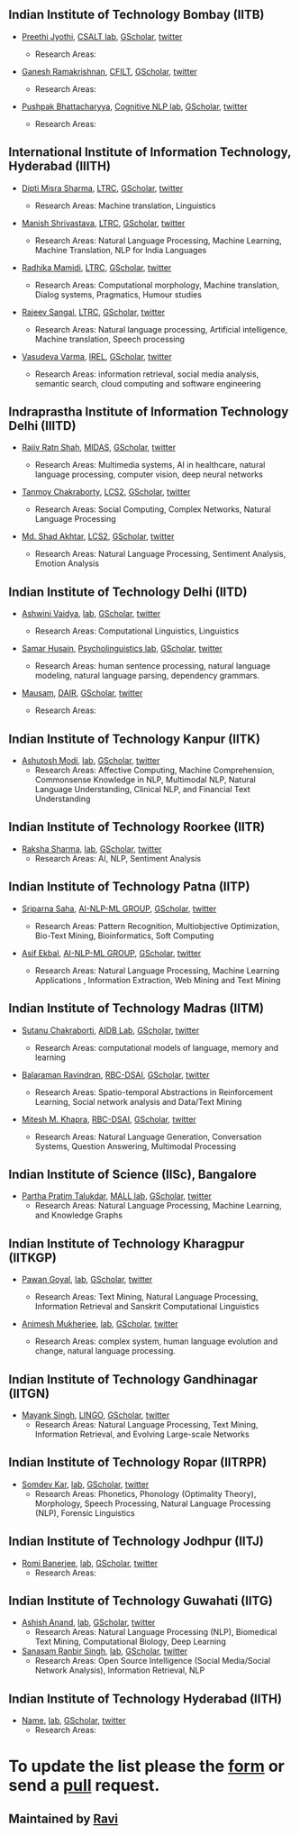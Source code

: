 ## Indian Institute of Technology Bombay (IITB)

* [Preethi Jyothi](https://www.cse.iitb.ac.in/~pjyothi/), [CSALT lab](https://www.cse.iitb.ac.in/~pjyothi/csalt/), [GScholar](https://scholar.google.com/citations?user=QN_uhu8AAAAJ&hl=en), [twitter]()
  * Research Areas: 

* [Ganesh Ramakrishnan](https://www.cse.iitb.ac.in/~ganesh/), [CFILT](http://www.cfilt.iitb.ac.in/index.html), [GScholar](https://scholar.google.com/citations?user=W1ZpREMAAAAJ&hl=en), [twitter]()
  * Research Areas: 

* [Pushpak Bhattacharyya](https://www.cse.iitb.ac.in/~ganesh/), [Cognitive NLP lab](http://www.cfilt.iitb.ac.in/cognitive-nlp/), [GScholar](https://scholar.google.com/citations?user=vvg-pAkAAAAJ&hl=en), [twitter]()
  * Research Areas: 

## International Institute of Information Technology, Hyderabad (IIITH)
* [Dipti Misra Sharma](https://faculty.iiit.ac.in/~dipti/), [LTRC](https://ltrc.iiit.ac.in/), [GScholar](), [twitter]()
  * Research Areas: Machine translation, Linguistics
  
* [Manish Shrivastava](https://www.iiit.ac.in/people/faculty/m.shrivastava/), [LTRC](https://ltrc.iiit.ac.in/), [GScholar](https://scholar.google.com/citations?user=sIvMnGQAAAAJ&hl=en), [twitter]()
  * Research Areas: Natural Language Processing, Machine Learning, Machine Translation, NLP for India Languages
  
* [Radhika Mamidi](https://sites.google.com/site/radhika41), [LTRC](https://ltrc.iiit.ac.in/), [GScholar](https://scholar.google.com/citations?hl=en&user=DsIpZR0AAAAJ), [twitter](https://scholar.google.com/citations?user=sIvMnGQAAAAJ&hl=en)
  * Research Areas: Computational morphology, Machine translation, Dialog systems, Pragmatics, Humour studies

* [Rajeev Sangal](https://www.iiit.ac.in/~sangal/), [LTRC](https://ltrc.iiit.ac.in/), [GScholar](), [twitter]()
  * Research Areas: Natural language processing, Artificial intelligence, Machine translation, Speech processing

* [Vasudeva Varma](https://faculty.iiit.ac.in/~vv/), [IREL](https://irel.iiit.ac.in/), [GScholar](https://scholar.google.co.in/citations?user=9OFvbfcAAAAJ&hl=en), [twitter](https://twitter.com/devvarma)
  * Research Areas: information retrieval, social media analysis, semantic search, cloud computing and software engineering


## Indraprastha Institute of Information Technology Delhi (IIITD)

* [Rajiv Ratn Shah](https://www.iiitd.edu.in/~rajivratn/), [MIDAS](http://midas.iiitd.edu.in/), [GScholar](https://scholar.google.com/citations?user=WAChZv4AAAAJ&hl=en&authuser=1), [twitter](https://twitter.com/RatnRajiv)
  * Research Areas: Multimedia systems, AI in healthcare, natural language processing, computer vision, deep neural networks

* [Tanmoy Chakraborty](http://faculty.iiitd.ac.in/~tanmoy/), [LCS2](http://lcs2.iiitd.edu.in/), [GScholar](https://scholar.google.com/citations?hl=en&authuser=1&user=C5S9JnIAAAAJ), [twitter](https://twitter.com/Tanmoy_Chak)
  * Research Areas: Social Computing, Complex Networks, Natural Language Processing

* [Md. Shad Akhtar](https://iiitd.ac.in/shad), [LCS2](http://lcs2.iiitd.edu.in/), [GScholar](https://scholar.google.com/citations?hl=en&authuser=1&user=KUcO6LAAAAAJ), [twitter]()
  * Research Areas: Natural Language Processing, Sentiment Analysis, Emotion Analysis


## Indian Institute of Technology Delhi (IITD)

* [Ashwini Vaidya](http://web.iitd.ernet.in/~avaidya/), [lab](), [GScholar](https://scholar.google.co.in/citations?user=0mg-i9IAAAAJ&hl=en), [twitter](https://twitter.com/avaidya_)
  * Research Areas: Computational Linguistics, Linguistics

* [Samar Husain](http://web.iitd.ernet.in/~samar/index.html), [Psycholinguistics lab](http://web.iitd.ernet.in/~samar/lab.html), [GScholar](https://scholar.google.com/citations?user=5Z9q6oIAAAAJ&hl=en&oi=ao), [twitter]()
  * Research Areas: human sentence processing, natural language modeling, natural language parsing, dependency grammars.

* [Mausam](http://www.cse.iitd.ac.in/~mausam/), [DAIR](http://www.cse.iitd.ac.in/dair/index.php), [GScholar](), [twitter](https://twitter.com/RatnRajiv)
  * Research Areas: 


## Indian Institute of Technology Kanpur (IITK)

* [Ashutosh Modi](https://ashutosh-modi.github.io/), [lab](), [GScholar](https://scholar.google.com/citations?user=AWu6f60AAAAJ&hl=en&oi=ao), [twitter](https://twitter.com/ashuMod)
  * Research Areas: Affective Computing, Machine Comprehension, Commonsense Knowledge in NLP, Multimodal NLP, Natural Language Understanding, Clinical NLP, and Financial Text Understanding


## Indian Institute of Technology Roorkee (IITR)

* [Raksha Sharma](https://www.rakshasharma.com/), [lab](), [GScholar](https://scholar.google.com/citations?user=V9oafzsAAAAJ&hl=en&oi=ao), [twitter](https://twitter.com/rakshasharma)
  * Research Areas: AI, NLP, Sentiment Analysis


## Indian Institute of Technology Patna (IITP)

* [Sriparna Saha](http://www.iitp.ac.in/~sriparna/), [AI-NLP-ML GROUP](http://www.iitp.ac.in/~ai-nlp-ml/), [GScholar](https://scholar.google.com/citations?user=Fj7jA_AAAAAJ&hl=en&oi=ao), [twitter]()
  * Research Areas: Pattern Recognition, Multiobjective Optimization, Bio-Text Mining, Bioinformatics, Soft Computing

* [Asif Ekbal](http://www.iitp.ac.in/~asif/), [AI-NLP-ML GROUP](http://www.iitp.ac.in/~ai-nlp-ml/), [GScholar](https://scholar.google.com/citations?user=IAL_F04AAAAJ&hl=en), [twitter]()
  * Research Areas: Natural Language Processing, Machine Learning Applications , Information Extraction, Web Mining and Text Mining


## Indian Institute of Technology Madras (IITM)

* [Sutanu Chakraborti](https://www.cse.iitm.ac.in/~sutanuc/), [AIDB Lab](http://aidblab.cse.iitm.ac.in/new/), [GScholar](), [twitter]()
  * Research Areas: computational models of language, memory and learning

* [Balaraman Ravindran](http://www.cse.iitm.ac.in/~ravi/index.html), [RBC-DSAI](https://rbcdsai.iitm.ac.in/), [GScholar](https://scholar.google.co.in/citations?hl=en&user=nGUcGrYAAAAJ), [twitter](https://twitter.com/ravi_iitm)
  * Research Areas: Spatio-temporal Abstractions in Reinforcement Learning,  Social network analysis and Data/Text Mining

* [Mitesh M. Khapra](http://www.cse.iitm.ac.in/~miteshk/), [RBC-DSAI](https://rbcdsai.iitm.ac.in/), [GScholar](https://scholar.google.co.in/citations?user=DV8z8DYAAAAJ&hl=en), [twitter](https://twitter.com/MiteshKhapra)
  * Research Areas: Natural Language Generation, Conversation Systems, Question Answering, Multimodal Processing

## Indian Institute of Science (IISc), Bangalore 

  * [Partha Pratim Talukdar](https://talukdar.net/), [MALL lab](http://malllabiisc.github.io/), [GScholar](https://scholar.google.com/citations?hl=en&user=CIZwXAcAAAAJ&view_op=list_works&pagesize=100), [twitter](https://twitter.com/partha_p_t)
    * Research Areas: Natural Language Processing, Machine Learning, and Knowledge Graphs 

## Indian Institute of Technology Kharagpur (IITKGP)
  * [Pawan Goyal](https://cse.iitkgp.ac.in/~pawang/), [lab](), [GScholar](https://scholar.google.com/citations?user=F14FHsIAAAAJ&hl=en), [twitter]()
     * Research Areas: Text Mining, Natural Language Processing, Information Retrieval and Sanskrit Computational Linguistics

 * [Animesh Mukherjee](http://cse.iitkgp.ac.in/~animeshm/), [lab](), [GScholar](https://scholar.google.com/citations?user=lf7-deEAAAAJ&hl=en), [twitter]()
    * Research Areas: complex system, human language evolution and change, natural language processing.

## Indian Institute of Technology Gandhinagar (IITGN)
  * [Mayank Singh](https://mayank4490.github.io/), [LINGO](https://labs.iitgn.ac.in/lingo/), [GScholar](https://scholar.google.com/citations?user=U2NUj90AAAAJ&hl=en), [twitter](https://twitter.com/mayank_iitgn)
    * Research Areas: Natural Language Processing, Text Mining, Information Retrieval, and Evolving Large-scale Networks

## Indian Institute of Technology Ropar (IITRPR)

  * [Somdev Kar](https://www.iitrpr.ac.in/humaities/somdevkar), [lab](), [GScholar](), [twitter]()
     * Research Areas: Phonetics, Phonology (Optimality Theory), Morphology, Speech Processing, Natural Language Processing (NLP), Forensic Linguistics

## Indian Institute of Technology Jodhpur (IITJ)
  * [Romi Banerjee](https://sites.google.com/site/romibitsnbob/home?authuser=0), [lab](), [GScholar](https://scholar.google.co.in/citations?hl=en&user=BiSvmeMAAAAJ), [twitter]()
    * Research Areas: 

## Indian Institute of Technology Guwahati (IITG)
  * [Ashish Anand](http://www.iitg.ac.in/anand.ashish/index.html), [lab](), [GScholar](https://scholar.google.co.in/citations?user=W7nidBQAAAAJ&hl=en&oi=ao), [twitter](https://twitter.com/anand_ashish)
    * Research Areas: Natural Language Processing (NLP), Biomedical Text Mining, Computational Biology, Deep Learning
  * [Sanasam Ranbir Singh](http://www.iitg.ac.in/cse/internet-pages/ranbir), [lab](), [GScholar](), [twitter]()
    * Research Areas: Open Source Intelligence (Social Media/Social Network Analysis), Information Retrieval, NLP

## Indian Institute of Technology Hyderabad (IITH)

* [Name](), [lab](), [GScholar](), [twitter]()
  * Research Areas: 

# To update the list please the [form](https://docs.google.com/forms/d/e/1FAIpQLSfFxwkHgBnjzppLYAZy3HgJy21yu20Fx95q52b7CpzjMOxL-g/viewform) or send a [pull](https://github.com/nlpbharat/nlpbharat.github.io) request. 

## Maintained by [Ravi](http://shekharravi.github.io/)
